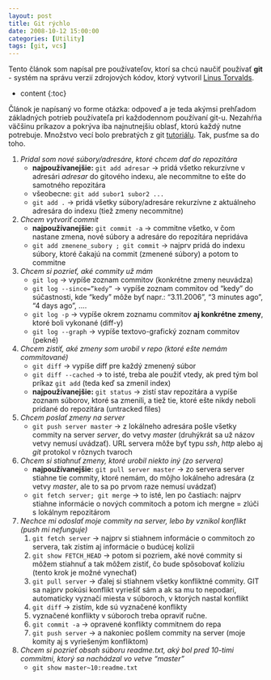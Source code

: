 ```yaml
---
layout: post
title: Git rýchlo
date: 2008-10-12 15:00:00
categories: [Utility]
tags: [git, vcs]
---
```


Tento článok som napísal pre používateľov, ktorí sa chcú naučiť používať **git** - systém na správu
verzií zdrojových kódov, ktorý vytvoril [Linus Torvalds](http://en.wikipedia.org/wiki/Linus_Torvalds).




* content
{:toc}

Článok je napísaný vo forme otázka: odpoveď a je teda akýmsi prehľadom základných potrieb používateľa
pri každodennom používaní git-u. Nezahŕňa väčšinu príkazov a pokrýva iba najnutnejšiu oblasť,
ktorú každý nutne potrebuje. Množstvo vecí bolo prebratých z git [tutoriálu](http://www.kernel.org/pub/software/scm/git/docs/gittutorial.html).
Tak, pusťme sa do toho.

1. *Pridal som nové súbory/adresáre, ktoré chcem dať do repozitára*
    - **najpoužívanejšie:** `git add adresar`  -> pridá všetko rekurzívne v adresári *adresar* do gitového indexu, ale necommitne to ešte do samotného repozitára
    - všeobecne: `git add subor1 subor2 ...` 
    - `git add .`  -> pridá všetky súbory/adresáre rekurzívne z aktuálneho adresára do indexu (tiež zmeny necommitne)
2. *Chcem vytvoriť commit*
    - **najpoužívanejšie:** `git commit -a` -> commitne všetko, v čom nastane zmena, nové súbory a adresáre do repozitára nepridáva
    - `git add zmenene_subory ; git commit` -> najprv pridá do indexu súbory, ktoré čakajú na commit (zmenené súbory) a potom to commitne
3. *Chcem si pozrieť, aké commity už mám*
    - `git log` -> vypíše zoznam commitov (konkrétne zmeny neuvádza)
    - `git log --since=”kedy”` -> vypíše zoznam commitov od “kedy” do súčastnosti, kde “kedy” môže byť napr.: “3.11.2006”, “3 minutes ago”, “4 days ago”, ....
    - `git log -p` -> vypíše okrem zoznamu commitov **aj konkrétne zmeny**, ktoré boli vykonané (diff-y)
    - `git log --graph` -> vypíše textovo-grafický zoznam commitov (pekné)
4. *Chcem zistiť, aké zmeny som urobil v repo (ktoré ešte nemám commitované)*
    - `git diff` -> vypíše diff pre každý zmenený súbor
    - `git diff --cached` -> to isté, treba ale použiť vtedy, ak pred tým bol príkaz `git add` (teda keď sa zmenil index)
    - **najpoužívanejšie:** `git status` -> zistí stav repozitára a vypíše zoznam súborov, ktoré sa zmenili, a tiež tie, ktoré ešte nikdy neboli pridané do repozitára (untracked files)
5. *Chcem poslať zmeny na server*
    - `git push server master` -> z lokálneho adresára pošle všetky commity na server *server*, do vetvy *master* (druhýkrát sa už názov vetvy nemusí uvádzať). URL servera môže byť typu *ssh*, *http* alebo aj *git* protokol v rôznych tvaroch
6. *Chcem si stiahnuť zmeny, ktoré urobil niekto iný (zo servera)*
    - **najpoužívanejšie:** `git pull server master` -> zo servera server stiahne tie commity, ktoré nemám, do môjho lokálneho adresára (z vetvy *master*, ale to sa po prvom raze nemusí uvádzať)
    - `git fetch server; git merge` -> to isté, len po častiach: najprv stiahne informácie o nových commitoch a potom ich mergne = zlúči s lokálnym repozitárom
7. *Nechce mi odoslať moje commity na server, lebo by vznikol konflikt (push mi nefunguje)*
    1. `git fetch server` -> najprv si stiahnem informácie o commitoch zo servera, tak zistím aj informácie o budúcej kolízii
    2. `git show FETCH_HEAD` -> potom si pozriem, aké nové commity si môžem stiahnuť a tak môžem zistiť, čo bude spôsobovať kolíziu (tento krok je možné vynechať)
    3. `git pull server` -> ďalej si stiahnem všetky konfliktné commity. GIT sa najprv pokúsi konflikt vyriešiť sám a ak sa mu to nepodarí, automaticky vyznačí miesta v súboroch, v ktorých nastal konflikt
    4. `git diff` -> zistím, kde sú vyznačené konflikty
    5. vyznačené konflikty v súboroch treba opraviť ručne.
    6. `git commit -a` -> opravené konflikty commitnem do repa
    7. `git push server` -> a nakoniec pošlem commity na server (moje komity aj s vyriešeným konfliktom)
8. *Chcem si pozrieť obsah súboru readme.txt, aký bol pred 10-timi commitmi, ktorý sa nachádzal vo vetve “master”*
    - `git show master~10:readme.txt`

